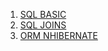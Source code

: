 1. [SQL BASIC](https://www.w3schools.com/sql/)
2. [SQL JOINS](https://www.w3schools.com/sql/sql_join.asp)
3. [ORM NHIBERNATE](https://www.tutorialspoint.com/nhibernate/nhibernate_orm.htm)